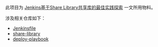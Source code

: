 此项目为 [Jenkins基于Share Library共享库的最佳实践探索](https://wiki.eryajf.net/pages/fa2478/) 一文所用物料。

涉及相关仓库如下：

- [Jenkinsfile](https://github.com/eryajf/Jenkinsfile)
- [share-library](https://github.com/eryajf/share-library)
- [deploy-playbook](https://github.com/eryajf/deploy-playbook)
